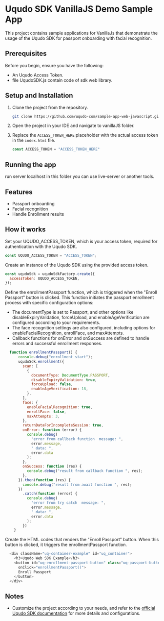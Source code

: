 # Uqudo SDK VanillaJS Demo Sample App

This project contains sample applications for VanillaJs that demonstrate the usage of the Uqudo SDK for passport onboarding with facial recognition.

## Prerequisites

Before you begin, ensure you have the following:

- An Uqudo Access Token.
- file UqudoSDK.js contain code of sdk web library.

## Setup and Installation

1. Clone the project from the repository.

    ```sh
    git clone https://github.com/uqudo-com/sample-app-web-javascript.git
    ```

2. Open the project in your IDE and navigate to vanillaJS folder.

3. Replace the `ACCESS_TOKEN_HERE` placeholder with the actual access token in the `index.html` file.

    ```js
    const ACCESS_TOKEN = "ACCESS_TOKEN_HERE"
    ```

## Running the app

run server localhost in this folder you can use live-server or another tools.

## Features

- Passport onboarding
- Facial recognition
- Handle Enrollment results

## How it works

Set your UQUDO_ACCESS_TOKEN, which is your access token, required for authentication with the Uqudo SDK.

```javascript
const UQUDO_ACCESS_TOKEN = "ACCESS_TOKEN";
```

Create an instance of the Uqudo SDK using the provided access token.

```javascript
const uqudoSdk = uqudoSdkFactory.create({
  accessToken: UQUDO_ACCESS_TOKEN,
});
```

Define the enrollmentPassport function, which is triggered when the "Enroll Passport" button is clicked.
This function initiates the passport enrollment process with specific configuration options:

- The documentType is set to Passport, and other options like disableExpiryValidation, forceUpload, and enableAgeVerification are configured according to your requirements.
- The face recognition settings are also configured, including options for enableFacialRecognition, enrollFace, and maxAttempts.
- Callback functions for onError and onSuccess are defined to handle errors and successful enrollment responses.

```javascript
  function enrollmentPassport() {
      console.debug("enrollment start");
      uqudoSdk.enrollment({
        scan: [
          {
            documentType: DocumentType.PASSPORT,
            disableExpiryValidation: true,
            forceUpload: false,
            enableAgeVerification: 18,
          },
        ],
        face: {
          enableFacialRecognition: true,
          enrollFace: false,
          maxAttempts: 3,
        },
        returnDataForIncompleteSession: true,
        onError: function (error) {
          console.debug(
            "error from callback function  message: ",
            error.message,
            " data: ",
            error.data
          );
        },
        onSuccess: function (res) {
          console.debug("result from callback function ", res);
        },
      }).then(function (res) {
        console.debug("result from await function ", res);
      })
        .catch(function (error) {
          console.debug(
            "error from try catch  message: ",
            error.message,
            " data: ",
            error.data
          );
        })
    }
```

Create the HTML codes that renders the "Enroll Passport" button.
When this button is clicked, it triggers the enrollmentPassport function.

```javascript
  <div className="uq-container-example" id="uq_container">
    <h3>Uqudo Web SDK Example</h3>
    <button id="uq-enrollment-passport-button" class="uq-passport-button"
      onClick="enrollmentPassport()">
      Enroll Passport
    </button>
  </div>
```

## Notes

- Customize the project according to your needs, and refer to the [official Uqudo SDK documentation](http://docs.uqudo.com/docs/) for more details and configurations.

